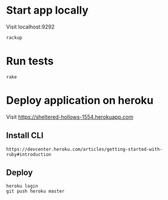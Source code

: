 # Start app locally

Visit localhost:9292

```
rackup
```

# Run tests

```
rake
```

# Deploy application on heroku

Visit https://sheltered-hollows-1554.herokuapp.com

## Install CLI

```
https://devcenter.heroku.com/articles/getting-started-with-ruby#introduction
```

## Deploy

```
heroku login
git push heroku master
```
